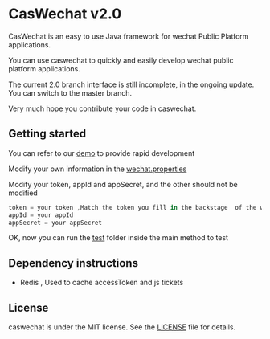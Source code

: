 CasWechat v2.0 
========================================

CasWechat is an easy to use Java framework for wechat Public Platform applications.

You can use caswechat to quickly and easily develop wechat public platform applications.

The current 2.0 branch interface is still incomplete, in the ongoing update. You can switch to the master branch.

Very much hope you contribute your code in caswechat.

## Getting started
You can refer to our [demo](https://github.com/caspar-chen/caswechat/tree/2.0/caswechat-demo) to provide rapid development

Modify your own information in the [wechat.properties](https://github.com/caspar-chen/caswechat/blob/2.0/caswechat-demo/src/resource/properties/wechat.properties)

Modify your token, appId and appSecret, and the other should not be modified

```gradle
token = your token ,Match the token you fill in the backstage  of the wechat
appId = your appId
appSecret = your appSecret
```
OK, now you can run the [test](https://github.com/caspar-chen/caswechat/tree/2.0/caswechat-demo/src/main/java/com/caspar/caswechat/demo/test) folder inside the main method to test

## Dependency instructions
- Redis , Used to cache accessToken and js tickets


## License
caswechat is under the MIT license. See the [LICENSE](https://github.com/caspar-chen/caswechat/blob/2.0/LICENSE.TXT) file for details.